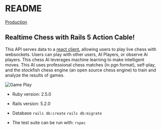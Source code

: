 # README

[Production](https://chess-machine.herokuapp.com)

## Realtime Chess with Rails 5 Action Cable!

This API serves data to a [react client.](https://github.com/chadellison/chessClient)
allowing users to play live chess with websockets. Users can play with other users, AI Players, or observe Ai players. This chess AI leverages machine learning to make
intelligent moves. This AI uses professional chess matches (in pgn format),
self-play, and the stockfish chess engine (an open source chess engine) to train
and analyze the results of games.

![Game Play](http://www.giphy.com/gifs/wHd7oVPymSwssLy0pT)
<!-- ![Game Play](https://giphy.com/gifs/wHd7oVPymSwssLy0pT/fullscreen) -->
* Ruby version: 2.5.0
* Rails version: 5.2.0

* Database
```rails db:create```
```rails db:migrate```

* The test suite can be run with:
```rspec```
